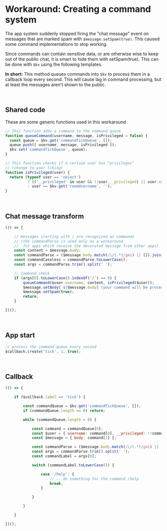 # Workaround: Creating a command system
The app system suddenly stopped firing the "chat message" event
on messages that are marked spam with `$message.setSpam(true)`.
This caused some command implementations to stop working.

Since commands can contain sensitive data,
or are otherwise wise to keep out of the public chat,
it is smart to hide them with setSpam(true).
This can be done with `$kv` using the following templates.

**In short:** This method queues commands into `$kv` to process them in a callback loop every second. This will cause lag in command processing, but at least the messages aren't shown to the public.

&nbsp;

## Shared code
These are some generic functions used in this workaround
```javascript
// This function adds a command to the command queue
function queueCommand(username, message, isPrivileged = false) {
  const queue = $kv.get('commandTickQueue', []);
  queue.push([ username, message, isPrivileged ]);
  $kv.set('commandTickQueue', queue);
}

// This function checks if a certain user has "privileges"
// (change to your liking)
function isPrivileged(user) {
  return (typeof user == 'object')
          ? (('__privileged' in user && !!user.__privileged) || user.username == $kv.get('roomUsername', '') || user.isMod)
          : user == $kv.get('roomUsername', '');
}
```

&nbsp;

## Chat message transform
```javascript
(() => {

    // messages starting with / are recognized as commands
    // (the commandParse is used only as a workaround
    //  for apps which receive the decorated message from other apps)
    const content = $message.body;
    const commandParse = ($message.body.match(/\/(.*)/gmi) || []).join('');
    const commandCaseless = commandParse.toLowerCase();
    const args = commandParse.trim().split(' ');

    // Command check
    if (args[0].toLowerCase().indexOf('/') == 0) {
        queueCommand($user.username, content, isPrivileged($user));
        $message.setBody(`${$message.body} (your command will be processed shortly)`);
        $message.setSpam(true);
        return;
    }

})();
```

&nbsp;

## App start
```javascript
// process the command queue every second
$callback.create('tick', 1, true);
```

&nbsp;

## Callback
```javascript
(() => {

    if ($callback.label == 'tick') {

        const commandQueue = $kv.get('commandTickQueue', []);
        if (commandQueue.length == 0) return;

        while (commandQueue.length > 0) {

            const command = commandQueue[0];
            const $user = { username: command[0], __privileged: !!command[2] };
            const $message = { body: command[1] };

            const commandParse = ($message.body.match(/\/(.*)/gmi) || []).join('');
            const args = commandParse.trim().split(' ');
            const commandLabel = args[0];

            switch (commandLabel.toLowerCase()) {

                case '/help': {
                    // ...do something for the command /help
                    break;
                }

            }

        }

    }

})();

```